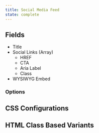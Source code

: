 ```yaml
---
title: Social Media Feed
state: complete
---
```


## Fields

- Title
- Social Links (Array)
    - HREF
    - CTA
    - Aria Label
    - Class
- WYSIWYG Embed

### Options

## CSS Configurations

## HTML Class Based Variants
